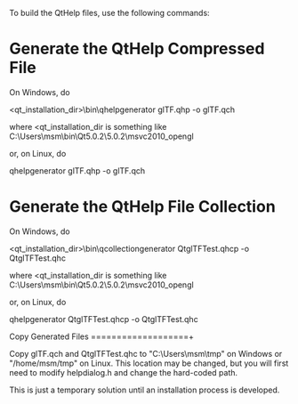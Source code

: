 To build the QtHelp files, use the following commands:


Generate the QtHelp Compressed File
===================================

On Windows, do

<qt_installation_dir>\bin\qhelpgenerator glTF.qhp -o glTF.qch

where <qt_installation_dir is something like C:\Users\msm\bin\Qt5.0.2\5.0.2\msvc2010_opengl

or, on Linux, do

qhelpgenerator glTF.qhp -o glTF.qch


Generate the QtHelp File Collection
===================================

On Windows, do

<qt_installation_dir>\bin\qcollectiongenerator QtglTFTest.qhcp -o QtglTFTest.qhc

where <qt_installation_dir is something like C:\Users\msm\bin\Qt5.0.2\5.0.2\msvc2010_opengl

or, on Linux, do

qhelpgenerator QtglTFTest.qhcp -o QtglTFTest.qhc

Copy Generated Files
===================+

Copy glTF.qch and QtglTFTest.qhc to "C:\\Users\\msm\tmp" on Windows or "/home/msm/tmp" on Linux. This location may be changed, but you will first need to modify helpdialog.h and change the hard-coded path.

This is just a temporary solution until an installation process is developed.
